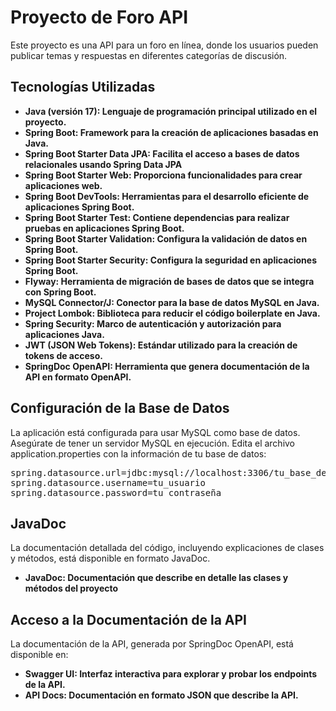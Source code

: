 # Proyecto de Foro API
Este proyecto es una API para un foro en línea, donde los usuarios pueden publicar temas y respuestas en diferentes categorías de discusión.

## Tecnologías Utilizadas
- **Java (versión 17): Lenguaje de programación principal utilizado en el proyecto.**
- **Spring Boot: Framework para la creación de aplicaciones basadas en Java.**
- **Spring Boot Starter Data JPA: Facilita el acceso a bases de datos relacionales usando Spring Data JPA**
- **Spring Boot Starter Web: Proporciona funcionalidades para crear aplicaciones web.**
- **Spring Boot DevTools: Herramientas para el desarrollo eficiente de aplicaciones Spring Boot.**
- **Spring Boot Starter Test: Contiene dependencias para realizar pruebas en aplicaciones Spring Boot.**
- **Spring Boot Starter Validation: Configura la validación de datos en Spring Boot.**
- **Spring Boot Starter Security: Configura la seguridad en aplicaciones Spring Boot.**
- **Flyway: Herramienta de migración de bases de datos que se integra con Spring Boot.**
- **MySQL Connector/J: Conector para la base de datos MySQL en Java.**
- **Project Lombok: Biblioteca para reducir el código boilerplate en Java.**
- **Spring Security: Marco de autenticación y autorización para aplicaciones Java.**
- **JWT (JSON Web Tokens): Estándar utilizado para la creación de tokens de acceso.**
- **SpringDoc OpenAPI: Herramienta que genera documentación de la API en formato OpenAPI.**

## Configuración de la Base de Datos
La aplicación está configurada para usar MySQL como base de datos. Asegúrate de tener un servidor MySQL en ejecución. Edita el archivo application.properties con la información de tu base de datos: 
<pre>spring.datasource.url=jdbc:mysql://localhost:3306/tu_base_de_datos
spring.datasource.username=tu_usuario
spring.datasource.password=tu_contraseña</pre>

## JavaDoc
La documentación detallada del código, incluyendo explicaciones de clases y métodos, está disponible en formato JavaDoc.

- **JavaDoc: Documentación que describe en detalle las clases y métodos del proyecto**

## Acceso a la Documentación de la API
La documentación de la API, generada por SpringDoc OpenAPI, está disponible en:

- **Swagger UI: Interfaz interactiva para explorar y probar los endpoints de la API.**
- **API Docs: Documentación en formato JSON que describe la API.**
  
